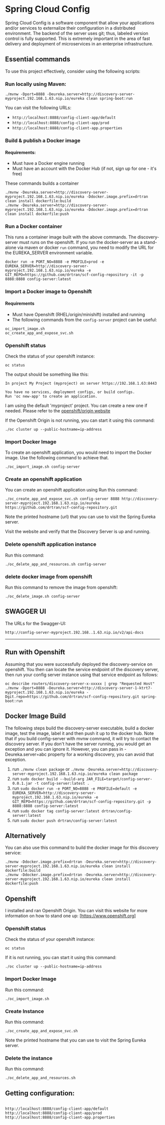 # Spring Cloud Config

Spring Cloud Config is a software component that allow your applications and/or services to externalize their configuration in a distributed environment. The backend of the server uses git; thus, labeled version control is fully supported. This is extremely important in the area of fast delivery and deployment of microservices in an enterprise infrastructure.

## Essential commands

To use this project effectively, consider using the following scripts:

### Run locally using Maven:

```
./mvnw -Dport=8888 -Deureka.server=http://discovery-server-myproject.192.168.1.63.nip.io/eureka clean spring-boot:run
```

You can visit the following URLs: 

- `http://localhost:8888/config-client-app/default`
- `http://localhost:8888/config-client-app/prod`
- `http://localhost:8888/config-client-app.properties`

### Build & publish a Docker image

#### Requirements:

- Must have a Docker engine running
- Must have an account with the Docker Hub (if not, sign up for one - it's free)

These commands builds a container

```
./mvnw -Deureka.server=http://discovery-server-myproject.192.168.1.63.nip.io/eureka -Ddocker.image.prefix=drtran clean install dockerfile:build
./mvnw -Deureka.server=http://discovery-server-myproject.192.168.1.63.nip.io/eureka -Ddocker.image.prefix=drtran clean install dockerfile:push
```

### Run a Docker container

This runs a container image built with the above commands. The discovery-server must runs on the openshift. If you run the docker-server as a stand-alone via maven or docker `run` command, you need to modify the URL for the EUREKA_SERVER environment variable.

```
docker run -e PORT_NO=8888 -e PROFILE=prod -e EUREKA_SERVER=http://discovery-server-myproject.192.168.1.63.nip.io/eureka -e GIT_REPO=https://github.com/drtran/scf-config-repository -it -p 8888:8888 config-server:latest
```

### Import a Docker image to Openshift

#### Requirements
- Must have Openshift (RHEL/origin/minishift) installed and running
- The following commands from the `config-server` project can be useful:

```
oc_import_image.sh
oc_create_app_and_expose_svc.sh
```

### Openshift status

Check the status of your openshift instance:

``` 
oc status 
```

The output should be something like this:

```
In project My Project (myproject) on server https://192.168.1.63:8443

You have no services, deployment configs, or build configs.
Run 'oc new-app' to create an application.

```
I am using the default 'myproject' project. You can create a new one if needed. Please refer to the [openshift/origin website](http://www.openshift.org)

If the Openshift Origin is not running, you can start it using this command: 

```
./oc cluster up --public-hostname=ip-address
```

### Import Docker Image

To create an openshift application, you would need to import the Docker image. Use the following command to achieve that.

```
./oc_import_image.sh config-server
```

### Create an openshift application

You can create an openshift application using 
Run this command:

```
./oc_create_app_and_expose_svc.sh config-server 8888 http://discovery-server-myproject.192.168.1.63.nip.io/eureka https://github.com/drtran/scf-config-repository.git
```

Note the printed hostname (url) that you can use to visit the Spring Eureka server.

Visit the website and verify that the Discovery Server is up and running.

### Delete openshift application instance

Run this command:

```
./oc_delete_app_and_resources.sh config-server
```

### delete docker image from openshift

Run this command to remove the image from openshift:

```
./oc_delete_image.sh config-server
```

## SWAGGER UI

The URLs for the Swagger-UI:

```
http://config-server-myproject.192.168..1.63.nip.io/v2/api-docs

```
 
---
 

## Run with Openshift

Assuming that you were successfully deployed the discovery-service on openshift. You then can locate the service endpoint of the discovery server, then run your config server instance using that service endpoint as follows:

```
oc describe routers/discovery-server-x-xxxxx | grep "Requested Host"
./mvnw -Dport=8888 -Deureka.server=http://discovery-server-1-ktrt7-myproject.192.168.1.63.nip.io/eureka -Dgit.repo=https://github.com/drtran/scf-config-repository.git spring-boot:run
```

## Docker Image Build

The following steps build the discovery-server executable, build a docker image, test the image, label it and then push it up to the docker hub. Note that if you build config-server with mvnw command, it will try to contact the discovery server. If you don't have the server running, you would get an exception and you can ignore it. However, you can pass in -Deureka.server=abc property for a working discovery, you can avoid that exception.

1. run `./mvnw clean package` or `./mvnw -Deureka.server=http://discovery-server-myproject.192.168.1.63.nip.io/eureka clean package`
2. run `sudo docker build --build-arg JAR_FILE=target/config-server-0.0.1.jar -t config-server:latest .`
3. run `sudo docker run -e PORT_NO=8888 -e PROFILE=default -e EUREKA_SERVER=http://discovery-server-myproject.192.168.1.63.nip.io/eureka -e GIT_REPO=https://github.com/drtran/scf-config-repository.git -p 8888:8888 config-server:latest`
4. run `sudo docker tag config-server:latest drtran/config-server:latest`
5. run `sudo docker push drtran/config-server:latest`

## Alternatively

You can also use this command to build the docker image for this discovery service:

```
./mvnw -Ddocker.image.prefix=drtran -Deureka.server=http://discovery-server-myproject.192.168.1.63.nip.io/eureka clean install dockerfile:build
./mvnw -Ddocker.image.prefix=drtran -Deureka.server=http://discovery-server-myproject.192.168.1.63.nip.io/eureka clean install dockerfile:push
```

## Openshift

I installed and ran Openshift Origin. You can visit this website for more information on how to stand one up: [https://www.openshift.org] 

### Openshift status

Check the status of your openshift instance:

``` 
oc status 
```

If it is not running, you can start it using this command: 

```
./oc cluster up --public-hostname=ip-address
```

### Import Docker Image

Run this command:

```
./oc_import_image.sh
```

### Create Instance

Run this command:

```
./oc_create_app_and_expose_svc.sh
```
Note the printed hostname that you can use to visit the Spring Eureka server.

### Delete the instance

Run this command:

```
./oc_delete_app_and_resources.sh
```


## Getting configuration:

```

http://localhost:8888/config-client-app/default
http://localhost:8888/config-client-app/prod
http://localhost:8888/config-client-app.properties

```












